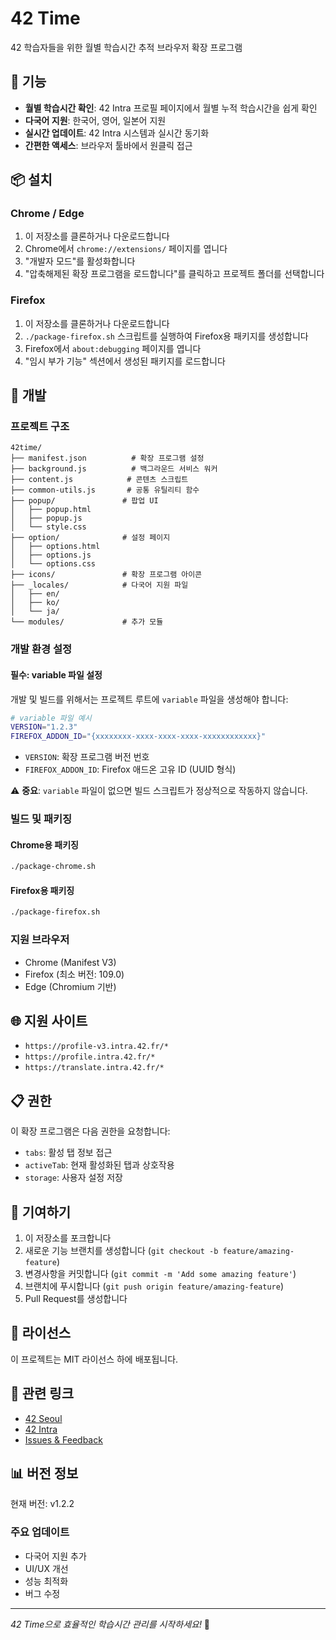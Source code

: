 # 42 Time

42 학습자들을 위한 월별 학습시간 추적 브라우저 확장 프로그램

## 🚀 기능

- **월별 학습시간 확인**: 42 Intra 프로필 페이지에서 월별 누적 학습시간을 쉽게 확인
- **다국어 지원**: 한국어, 영어, 일본어 지원
- **실시간 업데이트**: 42 Intra 시스템과 실시간 동기화
- **간편한 액세스**: 브라우저 툴바에서 원클릭 접근

## 📦 설치

### Chrome / Edge
1. 이 저장소를 클론하거나 다운로드합니다
2. Chrome에서 `chrome://extensions/` 페이지를 엽니다
3. "개발자 모드"를 활성화합니다
4. "압축해제된 확장 프로그램을 로드합니다"를 클릭하고 프로젝트 폴더를 선택합니다

### Firefox
1. 이 저장소를 클론하거나 다운로드합니다
2. `./package-firefox.sh` 스크립트를 실행하여 Firefox용 패키지를 생성합니다
3. Firefox에서 `about:debugging` 페이지를 엽니다
4. "임시 부가 기능" 섹션에서 생성된 패키지를 로드합니다

## 🔧 개발

### 프로젝트 구조
```
42time/
├── manifest.json          # 확장 프로그램 설정
├── background.js          # 백그라운드 서비스 워커
├── content.js            # 콘텐츠 스크립트
├── common-utils.js       # 공통 유틸리티 함수
├── popup/               # 팝업 UI
│   ├── popup.html
│   ├── popup.js
│   └── style.css
├── option/              # 설정 페이지
│   ├── options.html
│   ├── options.js
│   └── options.css
├── icons/               # 확장 프로그램 아이콘
├── _locales/            # 다국어 지원 파일
│   ├── en/
│   ├── ko/
│   └── ja/
└── modules/             # 추가 모듈
```

### 개발 환경 설정

#### 필수: variable 파일 설정
개발 및 빌드를 위해서는 프로젝트 루트에 `variable` 파일을 생성해야 합니다:

```bash
# variable 파일 예시
VERSION="1.2.3"
FIREFOX_ADDON_ID="{xxxxxxxx-xxxx-xxxx-xxxx-xxxxxxxxxxxx}"
```

- `VERSION`: 확장 프로그램 버전 번호
- `FIREFOX_ADDON_ID`: Firefox 애드온 고유 ID (UUID 형식)

⚠️ **중요**: `variable` 파일이 없으면 빌드 스크립트가 정상적으로 작동하지 않습니다.

### 빌드 및 패키징

#### Chrome용 패키징
```bash
./package-chrome.sh
```

#### Firefox용 패키징
```bash
./package-firefox.sh
```

### 지원 브라우저
- Chrome (Manifest V3)
- Firefox (최소 버전: 109.0)
- Edge (Chromium 기반)

## 🌐 지원 사이트

- `https://profile-v3.intra.42.fr/*`
- `https://profile.intra.42.fr/*`
- `https://translate.intra.42.fr/*`

## 📋 권한

이 확장 프로그램은 다음 권한을 요청합니다:
- `tabs`: 활성 탭 정보 접근
- `activeTab`: 현재 활성화된 탭과 상호작용
- `storage`: 사용자 설정 저장

## 🤝 기여하기

1. 이 저장소를 포크합니다
2. 새로운 기능 브랜치를 생성합니다 (`git checkout -b feature/amazing-feature`)
3. 변경사항을 커밋합니다 (`git commit -m 'Add some amazing feature'`)
4. 브랜치에 푸시합니다 (`git push origin feature/amazing-feature`)
5. Pull Request를 생성합니다

## 📝 라이선스

이 프로젝트는 MIT 라이선스 하에 배포됩니다.

## 🔗 관련 링크

- [42 Seoul](https://42seoul.kr/)
- [42 Intra](https://intra.42.fr/)
- [Issues & Feedback](https://github.com/your-username/42time/issues)

## 📊 버전 정보

현재 버전: v1.2.2

### 주요 업데이트
- 다국어 지원 추가
- UI/UX 개선
- 성능 최적화
- 버그 수정

---

*42 Time으로 효율적인 학습시간 관리를 시작하세요!* 🎯